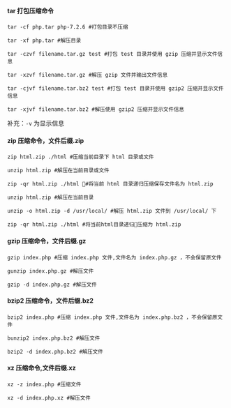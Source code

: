 #### tar 打包压缩命令

```
tar -cf php.tar php-7.2.6 #打包目录不压缩

tar -xf php.tar #解压目录

tar -czvf filename.tar.gz test #打包 test 目录并使用 gzip 压缩并显示文件信息

tar -xzvf filename.tar.gz #解压 gzip 文件并输出文件信息

tar -cjvf filename.tar.bz2 test #打包 test 目录并使用 gzip2 压缩并显示文件信息

tar -xjvf filename.tar.bz2 #解压使用 gzip2 压缩并显示文件信息

```

补充：`-v` 为显示信息

#### zip 压缩命令，文件后缀.zip

```
zip html.zip ./html #压缩当前目录下 html 目录或文件

unzip html.zip #解压在当前目录或文件

zip -qr html.zip ./html #将当前 html 目录递归压缩保存文件名为 html.zip

unzip html.zip #解压在当前目录

unzip -o html.zip -d /usr/local/ #解压 html.zip 文件到 /usr/local/ 下

zip -qr html.zip ./html #将当前html目录递归压缩为 html.zip
```

#### gzip 压缩命令，文件后缀.gz

```
gzip index.php #压缩 index.php 文件,文件名为 index.php.gz ，不会保留原文件

gunzip index.php.gz #解压文件

gzip -d index.php.gz #解压文件

```

#### bzip2 压缩命令，文件后缀.bz2

```
bzip2 index.php #压缩 index.php 文件,文件名为 index.php.bz2 ，不会保留原文件

bunzip2 index.php.bz2 #解压文件

bzip2 -d index.php.bz2 #解压文件

```

#### xz 压缩命令,文件后缀.xz

```
xz -z index.php #压缩文件

xz -d index.php.xz #解压文件
```